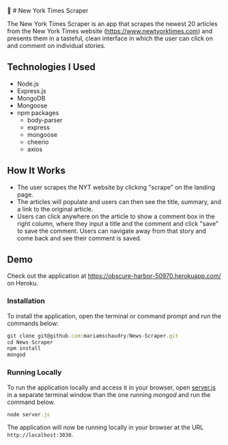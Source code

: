 :newspaper: # New York Times Scraper

The New York Times Scraper is an app that scrapes the newest 20 articles from the New York Times website (https://www.newtyorktimes.com) and presents them in a tasteful, clean interface in which the user can click on and comment on individual stories.  

## Technologies I Used
- Node.js
- Express.js
- MongoDB
- Mongoose
- npm packages
    - body-parser
    - express
    - mongoose
    - cheerio
    - axios

## How It Works
- The user scrapes the NYT website by clicking "scrape" on the landing page.
- The articles will populate and users can then see the title, summary, and a link to the original article.
- Users can click anywhere on the article to show a comment box in the right column, where they input a title and the comment and click "save" to save the comment. Users can navigate away from that story and come back and see their comment is saved. 

## Demo

Check out the application at https://obscure-harbor-50970.herokuapp.com/ on Heroku.

### Installation

To install the application, open the terminal or command prompt and run the commands below:

``` Javascript
git clone git@github.com:mariamschaudry/News-Scraper.git
cd News-Scraper
npm install
mongod
```
	
### Running Locally

To run the application locally and access it in your browser, open [server.js](./server.js) in a separate terminal window than the one running *mongod* and run the command below.

``` Javascript
node server.js
```
	
The application will now be running locally in your browser at the URL `http://localhost:3030`.